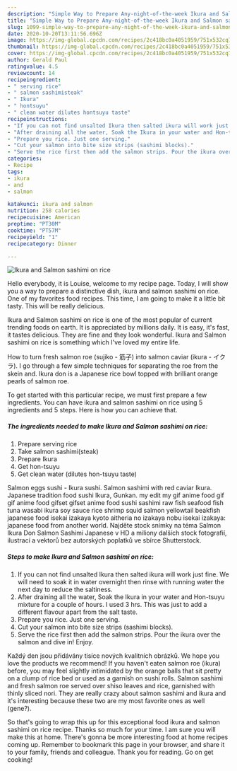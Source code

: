 ```yaml
---
description: "Simple Way to Prepare Any-night-of-the-week Ikura and Salmon sashimi on rice"
title: "Simple Way to Prepare Any-night-of-the-week Ikura and Salmon sashimi on rice"
slug: 1099-simple-way-to-prepare-any-night-of-the-week-ikura-and-salmon-sashimi-on-rice
date: 2020-10-20T13:11:56.696Z
image: https://img-global.cpcdn.com/recipes/2c418bc0a4051959/751x532cq70/ikura-and-salmon-sashimi-on-rice-recipe-main-photo.jpg
thumbnail: https://img-global.cpcdn.com/recipes/2c418bc0a4051959/751x532cq70/ikura-and-salmon-sashimi-on-rice-recipe-main-photo.jpg
cover: https://img-global.cpcdn.com/recipes/2c418bc0a4051959/751x532cq70/ikura-and-salmon-sashimi-on-rice-recipe-main-photo.jpg
author: Gerald Paul
ratingvalue: 4.5
reviewcount: 14
recipeingredient:
- " serving rice"
- " salmon sashimisteak"
- " Ikura"
- " hontsuyu"
- " clean water dilutes hontsuyu taste"
recipeinstructions:
- "If you can not find unsalted Ikura then salted ikura will work just fine. We will need to soak it in water overnight then rinse with running water the next day to reduce the saltiness."
- "After draining all the water, Soak the Ikura in your water and Hon-tsuyu mixture for a couple of hours. I used 3 hrs. This was just to add a different flavour apart from the salt taste."
- "Prepare you rice. Just one serving."
- "Cut your salmon into bite size strips (sashimi blocks)."
- "Serve the rice first then add the salmon strips. Pour the ikura over the salmon and dive in! Enjoy."
categories:
- Recipe
tags:
- ikura
- and
- salmon

katakunci: ikura and salmon 
nutrition: 258 calories
recipecuisine: American
preptime: "PT30M"
cooktime: "PT57M"
recipeyield: "1"
recipecategory: Dinner

---
```



![Ikura and Salmon sashimi on rice](https://img-global.cpcdn.com/recipes/2c418bc0a4051959/751x532cq70/ikura-and-salmon-sashimi-on-rice-recipe-main-photo.jpg)

Hello everybody, it is Louise, welcome to my recipe page. Today, I will show you a way to prepare a distinctive dish, ikura and salmon sashimi on rice. One of my favorites food recipes. This time, I am going to make it a little bit tasty. This will be really delicious.

Ikura and Salmon sashimi on rice is one of the most popular of current trending foods on earth. It is appreciated by millions daily. It is easy, it's fast, it tastes delicious. They are fine and they look wonderful. Ikura and Salmon sashimi on rice is something which I've loved my entire life.

How to turn fresh salmon roe (sujiko - 筋子) into salmon caviar (ikura - イクラ). I go through a few simple techniques for separating the roe from the skein and. Ikura don is a Japanese rice bowl topped with brilliant orange pearls of salmon roe.


To get started with this particular recipe, we must first prepare a few ingredients. You can have ikura and salmon sashimi on rice using 5 ingredients and 5 steps. Here is how you can achieve that.

<!--inarticleads1-->

##### The ingredients needed to make Ikura and Salmon sashimi on rice:

1. Prepare  serving rice
1. Take  salmon sashimi(steak)
1. Prepare  Ikura
1. Get  hon-tsuyu
1. Get  clean water (dilutes hon-tsuyu taste)


Salmon eggs sushi - Ikura sushi. Salmon sashimi with red caviar Ikura. Japanese tradition food sushi Ikura, Gunkan. my edit my gif anime food gif gif anime food gifset gifset anime food sushi sashimi raw fish seafood fish tuna wasabi ikura soy sauce rice shrimp squid salmon yellowtail beakfish japanese food isekai izakaya kyoto aitheria no izakaya nobu isekai izakaya: japanese food from another world. Najděte stock snímky na téma Salmon Ikura Don Salmon Sashimi Japanese v HD a miliony dalších stock fotografií, ilustrací a vektorů bez autorských poplatků ve sbírce Shutterstock. 

<!--inarticleads2-->

##### Steps to make Ikura and Salmon sashimi on rice:

1. If you can not find unsalted Ikura then salted ikura will work just fine. We will need to soak it in water overnight then rinse with running water the next day to reduce the saltiness.
1. After draining all the water, Soak the Ikura in your water and Hon-tsuyu mixture for a couple of hours. I used 3 hrs. This was just to add a different flavour apart from the salt taste.
1. Prepare you rice. Just one serving.
1. Cut your salmon into bite size strips (sashimi blocks).
1. Serve the rice first then add the salmon strips. Pour the ikura over the salmon and dive in! Enjoy.


Každý den jsou přidávány tisíce nových kvalitních obrázků. We hope you love the products we recommend! If you haven&#39;t eaten salmon roe (ikura) before, you may feel slightly intimidated by the orange balls that sit pretty on a clump of rice bed or used as a garnish on sushi rolls. Salmon sashimi and fresh salmon roe served over shiso leaves and rice, garnished with thinly sliced nori. They are really crazy about salmon sashimi and ikura and it&#39;s interesting because these two are my most favorite ones as well (gene?). 

So that's going to wrap this up for this exceptional food ikura and salmon sashimi on rice recipe. Thanks so much for your time. I am sure you will make this at home. There's gonna be more interesting food at home recipes coming up. Remember to bookmark this page in your browser, and share it to your family, friends and colleague. Thank you for reading. Go on get cooking!
